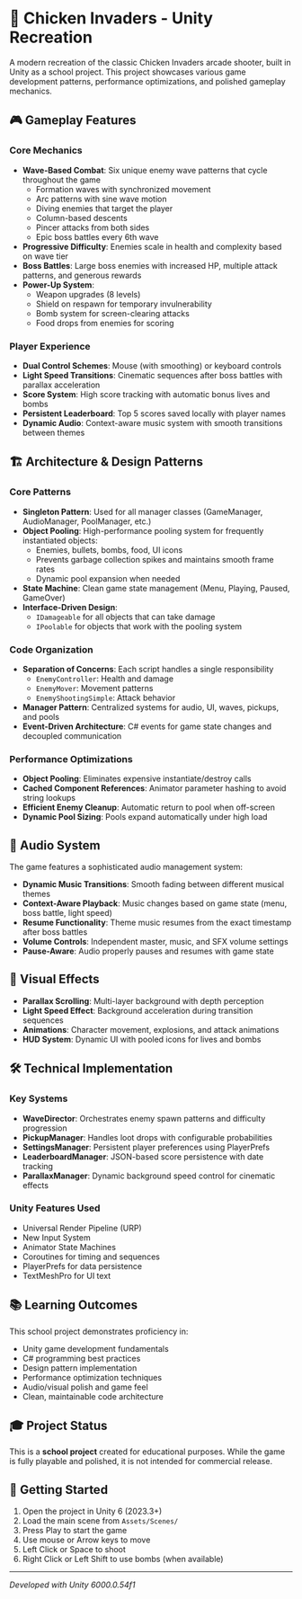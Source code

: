 # 🐔 Chicken Invaders - Unity Recreation

A modern recreation of the classic Chicken Invaders arcade shooter, built in Unity as a school project. This project showcases various game development patterns, performance optimizations, and polished gameplay mechanics.

## 🎮 Gameplay Features

### Core Mechanics

-   **Wave-Based Combat**: Six unique enemy wave patterns that cycle throughout the game
    -   Formation waves with synchronized movement
    -   Arc patterns with sine wave motion
    -   Diving enemies that target the player
    -   Column-based descents
    -   Pincer attacks from both sides
    -   Epic boss battles every 6th wave
-   **Progressive Difficulty**: Enemies scale in health and complexity based on wave tier
-   **Boss Battles**: Large boss enemies with increased HP, multiple attack patterns, and generous rewards
-   **Power-Up System**:
    -   Weapon upgrades (8 levels)
    -   Shield on respawn for temporary invulnerability
    -   Bomb system for screen-clearing attacks
    -   Food drops from enemies for scoring

### Player Experience

-   **Dual Control Schemes**: Mouse (with smoothing) or keyboard controls
-   **Light Speed Transitions**: Cinematic sequences after boss battles with parallax acceleration
-   **Score System**: High score tracking with automatic bonus lives and bombs
-   **Persistent Leaderboard**: Top 5 scores saved locally with player names
-   **Dynamic Audio**: Context-aware music system with smooth transitions between themes

## 🏗️ Architecture & Design Patterns

### Core Patterns

-   **Singleton Pattern**: Used for all manager classes (GameManager, AudioManager, PoolManager, etc.)
-   **Object Pooling**: High-performance pooling system for frequently instantiated objects:
    -   Enemies, bullets, bombs, food, UI icons
    -   Prevents garbage collection spikes and maintains smooth frame rates
    -   Dynamic pool expansion when needed
-   **State Machine**: Clean game state management (Menu, Playing, Paused, GameOver)
-   **Interface-Driven Design**:
    -   `IDamageable` for all objects that can take damage
    -   `IPoolable` for objects that work with the pooling system

### Code Organization

-   **Separation of Concerns**: Each script handles a single responsibility
    -   `EnemyController`: Health and damage
    -   `EnemyMover`: Movement patterns
    -   `EnemyShootingSimple`: Attack behavior
-   **Manager Pattern**: Centralized systems for audio, UI, waves, pickups, and pools
-   **Event-Driven Architecture**: C# events for game state changes and decoupled communication

### Performance Optimizations

-   **Object Pooling**: Eliminates expensive instantiate/destroy calls
-   **Cached Component References**: Animator parameter hashing to avoid string lookups
-   **Efficient Enemy Cleanup**: Automatic return to pool when off-screen
-   **Dynamic Pool Sizing**: Pools expand automatically under high load

## 🎵 Audio System

The game features a sophisticated audio management system:

-   **Dynamic Music Transitions**: Smooth fading between different musical themes
-   **Context-Aware Playback**: Music changes based on game state (menu, boss battle, light speed)
-   **Resume Functionality**: Theme music resumes from the exact timestamp after boss battles
-   **Volume Controls**: Independent master, music, and SFX volume settings
-   **Pause-Aware**: Audio properly pauses and resumes with game state

## 🎨 Visual Effects

-   **Parallax Scrolling**: Multi-layer background with depth perception
-   **Light Speed Effect**: Background acceleration during transition sequences
-   **Animations**: Character movement, explosions, and attack animations
-   **HUD System**: Dynamic UI with pooled icons for lives and bombs

## 🛠️ Technical Implementation

### Key Systems

-   **WaveDirector**: Orchestrates enemy spawn patterns and difficulty progression
-   **PickupManager**: Handles loot drops with configurable probabilities
-   **SettingsManager**: Persistent player preferences using PlayerPrefs
-   **LeaderboardManager**: JSON-based score persistence with date tracking
-   **ParallaxManager**: Dynamic background speed control for cinematic effects

### Unity Features Used

-   Universal Render Pipeline (URP)
-   New Input System
-   Animator State Machines
-   Coroutines for timing and sequences
-   PlayerPrefs for data persistence
-   TextMeshPro for UI text

## 📚 Learning Outcomes

This school project demonstrates proficiency in:

-   Unity game development fundamentals
-   C# programming best practices
-   Design pattern implementation
-   Performance optimization techniques
-   Audio/visual polish and game feel
-   Clean, maintainable code architecture

## 🎓 Project Status

This is a **school project** created for educational purposes. While the game is fully playable and polished, it is not intended for commercial release.

## 🎯 Getting Started

1. Open the project in Unity 6 (2023.3+)
2. Load the main scene from `Assets/Scenes/`
3. Press Play to start the game
4. Use mouse or Arrow keys to move
5. Left Click or Space to shoot
6. Right Click or Left Shift to use bombs (when available)

---

_Developed with Unity 6000.0.54f1_
